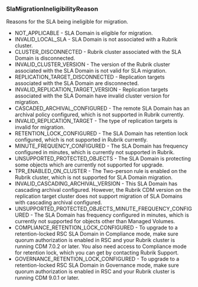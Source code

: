 ### SlaMigrationIneligibilityReason
Reasons for the SLA being ineligible for migration.

- NOT_APPLICABLE - SLA Domain is eligible for migration.
- INVALID_LOCAL_SLA - SLA Domain is not associated with a Rubrik cluster.
- CLUSTER_DISCONNECTED - Rubrik cluster associated with the SLA Domain is disconnected.
- INVALID_CLUSTER_VERSION - The version of the Rubrik cluster associated with the SLA Domain is not valid for SLA migration.
- REPLICATION_TARGET_DISCONNECTED - Replication targets associated with the SLA Domain are disconnected.
- INVALID_REPLICATION_TARGET_VERSION - Replication targets associated with the SLA Domain have invalid cluster version for migration.
- CASCADED_ARCHIVAL_CONFIGURED - The remote SLA Domain has an archival policy configured, which is not supported in Rubrik currently.
- INVALID_REPLICATION_TARGET - The type of replication targets is invalid for migration.
- RETENTION_LOCK_CONFIGURED - The SLA Domain has retention lock configured, which is not supported in Rubrik currently.
- MINUTE_FREQUENCY_CONFIGURED - The SLA Domain has frequency configured in minutes, which is currently not supported in Rubrik.
- UNSUPPORTED_PROTECTED_OBJECTS - The SLA Domain is protecting some objects which are currently not supported for upgrade.
- TPR_ENABLED_ON_CLUSTER - The Two-person rule is enabled on the Rubrik cluster, which is not supported for SLA Domain migration.
- INVALID_CASCADING_ARCHIVAL_VERSION - This SLA Domain has cascading archival configured. However, the Rubrik CDM version on the replication target cluster does not support migration of SLA Domains with cascading archival configured.
- UNSUPPORTED_PROTECTED_OBJECTS_MINUTE_FREQUENCY_CONFIGURED - The SLA Domain has frequency configured in minutes, which is currently not supported for objects other than Managed Volumes.
- COMPLIANCE_RETENTION_LOCK_CONFIGURED - To upgrade to a retention-locked RSC SLA Domain in Compliance mode, make sure quorum authorization is enabled in RSC and your Rubrik cluster is running CDM 7.0.2 or later. You also need access to Compliance mode for retention lock, which you can get by contacting Rubrik Support.
- GOVERNANCE_RETENTION_LOCK_CONFIGURED - To upgrade to a retention-locked RSC SLA Domain in Governance mode, make sure quorum authorization is enabled in RSC and your Rubrik cluster is running CDM 9.0.1 or later.
